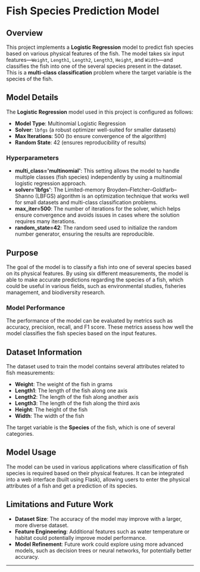 # Fish Species Prediction Model

## Overview

This project implements a **Logistic Regression** model to predict fish species based on various physical features of the fish. The model takes six input features—`Weight`, `Length1`, `Length2`, `Length3`, `Height`, and `Width`—and classifies the fish into one of the several species present in the dataset. This is a **multi-class classification** problem where the target variable is the species of the fish.

## Model Details

The **Logistic Regression** model used in this project is configured as follows:

- **Model Type**: Multinomial Logistic Regression
- **Solver**: `lbfgs` (a robust optimizer well-suited for smaller datasets)
- **Max Iterations**: 500 (to ensure convergence of the algorithm)
- **Random State**: 42 (ensures reproducibility of results)

### Hyperparameters
- **multi_class='multinomial'**: This setting allows the model to handle multiple classes (fish species) independently by using a multinomial logistic regression approach.
- **solver='lbfgs'**: The Limited-memory Broyden–Fletcher–Goldfarb–Shanno (LBFGS) algorithm is an optimization technique that works well for small datasets and multi-class classification problems.
- **max_iter=500**: The number of iterations for the solver, which helps ensure convergence and avoids issues in cases where the solution requires many iterations.
- **random_state=42**: The random seed used to initialize the random number generator, ensuring the results are reproducible.

## Purpose

The goal of the model is to classify a fish into one of several species based on its physical features. By using six different measurements, the model is able to make accurate predictions regarding the species of a fish, which could be useful in various fields, such as environmental studies, fisheries management, and biodiversity research.

### Model Performance

The performance of the model can be evaluated by metrics such as accuracy, precision, recall, and F1 score. These metrics assess how well the model classifies the fish species based on the input features.

## Dataset Information

The dataset used to train the model contains several attributes related to fish measurements:

- **Weight**: The weight of the fish in grams
- **Length1**: The length of the fish along one axis
- **Length2**: The length of the fish along another axis
- **Length3**: The length of the fish along the third axis
- **Height**: The height of the fish
- **Width**: The width of the fish

The target variable is the **Species** of the fish, which is one of several categories.

## Model Usage

The model can be used in various applications where classification of fish species is required based on their physical features. It can be integrated into a web interface (built using Flask), allowing users to enter the physical attributes of a fish and get a prediction of its species.

## Limitations and Future Work

- **Dataset Size**: The accuracy of the model may improve with a larger, more diverse dataset.
- **Feature Engineering**: Additional features such as water temperature or habitat could potentially improve model performance.
- **Model Refinement**: Future work could explore using more advanced models, such as decision trees or neural networks, for potentially better accuracy.

---


